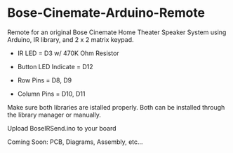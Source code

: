 # Bose-Cinemate-Arduino-Remote

Remote for an original Bose Cinemate Home Theater Speaker System using Arduino, IR library, and 2 x 2 matrix keypad.

* IR LED = D3
    w/ 470K Ohm Resistor

* Button LED Indicate = D12

* Row Pins = D8, D9
* Column Pins = D10, D11

Make sure both libraries are istalled properly. Both can be installed through the library manager or manually.

Upload BoseIRSend.ino to your board

Coming Soon: PCB, Diagrams, Assembly, etc...
